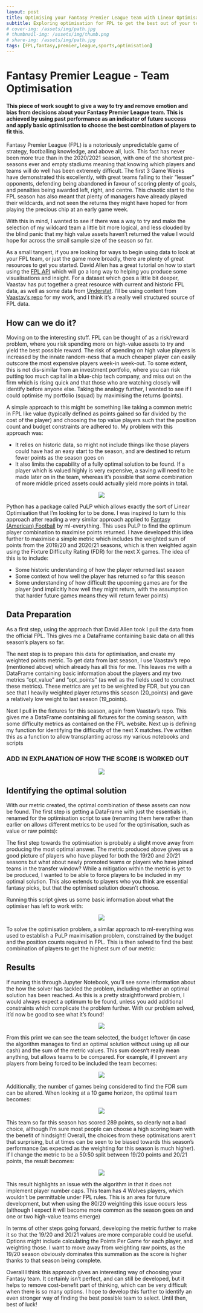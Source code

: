 ```yaml
---
layout: post
title: Optimising your Fantasy Premier League team with Linear Optimisation
subtitle: Exploring optimisation for FPL to get the best out of your team
# cover-img: /assets/img/path.jpg
# thumbnail-img: /assets/img/thumb.png
# share-img: /assets/img/path.jpg
tags: [FPL,fantasy,premier,league,sports,optimisation]
---
```



# Fantasy Premier League - Team Optimisation

#### This piece of work sought to give a way to try and remove emotion and bias from decisions about your Fantasy Premier League team. This is achieved by using past performance as an indicator of future success and apply basic optimisation to choose the best combination of players to fit this.

Fantasy Premier League (FPL) is a notoriously unpredictable game of strategy, footballing knowledge, and above all, luck. This fact has never been more true than in the 2020/2021 season, with one of the shortest pre-seasons ever and empty stadiums meaning that knowing which players and teams will do well has been extremely difficult. The first 3 Game Weeks have demonstrated this excellently, with great teams falling to their “lesser” opponents, defending being abandoned in favour of scoring plenty of goals, and penalties being awarded left, right, and centre. This chaotic start to the FPL season has also meant that plenty of managers have already played their wildcards, and not seen the returns they might have hoped for from playing the precious chip at an early game week.

With this in mind, I wanted to see if there was a way to try and make the selection of my wildcard team a little bit more logical, and less clouded by the blind panic that my high value assets haven’t returned the value I would hope for across the small sample size of the season so far.

As a small tangent, if you are looking for ways to begin using data to look at your FPL team, or just the game more broadly, there are plenty of great resources to get you started. David Allen has a great tutorial on how to start using the [FPL API](https://towardsdatascience.com/fantasy-premier-league-value-analysis-python-tutorial-using-the-fpl-api-8031edfe9910) which will go a long way to helping you produce some visualisations and insight. For a dataset which goes a little bit deeper, Vaastav has put together a great resource with current and historic FPL data, as well as some data from [Understat](https://github.com/vaastav/Fantasy-Premier-League). I’ll be using content from [Vaastav’s repo](https://github.com/vaastav/Fantasy-Premier-League) for my work, and I think it’s a really well structured source of FPL data.

## How can we do it?
Moving on to the interesting stuff. FPL can be thought of as a risk/reward problem, where you risk spending more on high-value assets to try and yield the best possible reward. The risk of spending on high value players is increased by the innate random-ness that a much cheaper player can easily outscore the most expensive players week-in week-out. To some extent, this is not dis-similar from an investment portfolio, where you can risk putting too much capital in a blue-chip tech company, and miss out on the firm which is rising quick and that those who are watching closely will identify before anyone else. Taking the analogy further, I wanted to see if I could optimise my portfolio (squad) by maximising the returns (points).

A simple approach to this might be something like taking a common metric in FPL like value (typically defined as points gained so far divided by the cost of the player) and choosing the top value players such that the position count and budget constraints are adhered to. My problem with this approach was:
- It relies on historic data, so might not include things like those players could have had an easy start to the season, and are destined to return fewer points as the season goes on
- It also limits the capability of a fully optimal solution to be found. If a player which is valued highly is very expensive, a saving will need to be made later on in the team, whereas it’s possible that some combination of more middle priced assets could actually yield more points in total.

<p align="center">
  <img src="/assets/img/linear_opt_image.png" />
</p>

Python has a package called PuLP which allows exactly the sort of Linear Optimisation that I’m looking for to be done. I was inspired to turn to this approach after reading a very similar approach applied to [Fantasy (American) Football](https://medium.com/ml-everything/using-python-and-linear-programming-to-optimize-fantasy-football-picks-dc9d1229db81) by ml-everything. This uses PuLP to find the optimum player combination to maximise points returned. I have developed this idea further to maximise a simple metric which includes the weighted sum of points from the 2019/20 and 2020/21 seasons, which is then weighted again using the Fixture Difficulty Rating (FDR) for the next X games. The idea of this is to include:
- Some historic understanding of how the player returned last season
- Some context of how well the player has returned so far this season
- Some understanding of how difficult the upcoming games are for the player (and implicitly how well they might return, with the assumption that harder future games means they will return fewer points)

## Data Preparation

As a first step, using the approach that David Allen took I pull the data from the official FPL. This gives me a DataFrame containing basic data on all this season’s players so far.

The next step is to prepare this data for optimisation, and create my weighted points metric. To get data from last season, I use Vaastav’s repo (mentioned above) which already has all this for me. This leaves me with a DataFrame containing basic information about the players and my two metrics “opt_value” and “opt_points” (as well as the fields used to construct these metrics). These metrics are yet to be weighted by FDR, but you can see that I heavily weighted player returns this season (20_points) and gave a relatively low weight to last season (19_points).

Next I pull in the fixtures for this season, again from Vaastav’s repo. This gives me a DataFrame containing all fixtures for the coming season, with some difficulty metrics as contained on the FPL website.
Next up is defining my function for identifying the difficulty of the next X matches. I’ve written this as a function to allow transplanting across my various notebooks and scripts

### ADD IN EXPLANATION OF HOW THE SCORE IS WORKED OUT

<p align="center">
  <img src="/assets/img/team_data_snapshot.png" />
</p>

## Identifying the optimal solution
With our metric created, the optimal combination of these assets can now be found. The first step is getting a DataFrame with just the essentials in, renamed for the optimisation script to use (renaming them here rather than earlier on allows different metrics to be used for the optimisation, such as value or raw points):

The first step towards the optimisation is probably a slight move away from producing the most optimal answer. The metric produced above gives us a good picture of players who have played for both the 19/20 and 20/21 seasons but what about newly promoted teams or players who have joined teams in the transfer window? While a mitigation within the metric is yet to be produced, I wanted to be able to force players to be included in my optimal solution. This also extends to players who you think are essential fantasy picks, but that the optimised solution doesn’t choose.

Running this script gives us some basic information about what the optimiser has left to work with:

<p align="center">
  <img src="/assets/img/param_updates.png" />
</p>

To solve the optimisation problem, a similar approach to ml-everything was used to establish a PuLP maximisation problem, constrained by the budget and the position counts required in FPL. This is then solved to find the best combination of players to get the highest sum of our metric:

## Results
If running this through Jupyter Notebook, you’ll see some information about the how the solver has tackled the problem, including whether an optimal solution has been reached. As this is a pretty straightforward problem, I would always expect a optimum to be found, unless you add additional constraints which complicate the problem further. With our problem solved, it’d now be good to see what it’s found!

<p align="center">
  <img src="/assets/img/optimal_team.png" />
</p>

From this print we can see the team selected, the budget leftover (in case the algorithm manages to find an optimal solution without using up all our cash) and the sum of the metric values. This sum doesn’t really mean anything, but allows teams to be compared. For example, if I prevent any players from being forced to be included the team becomes:

<p align="center">
  <img src="/assets/img/5_game_window_team.png" />
</p>

Additionally, the number of games being considered to find the FDR sum can be altered. When looking at a 10 game horizon, the optimal team becomes:

<p align="center">
  <img src="/assets/img/10_game_window_team.png" />
</p>

This team so far this season has scored 289 points, so clearly not a bad choice, although I’m sure most people can choose a high scoring team with the benefit of hindsight!
Overall, the choices from these optimisations aren’t that surprising, but at times can be seen to be biased towards this season’s performance (as expected as the weighting for this season is much higher). If I change the metric to be a 50:50 split between 19/20 points and 20/21 points, the result becomes:

<p align="center">
  <img src="/assets/img/even_weighting_team.png" />
</p>

This result highlights an issue with the algorithm in that it does not implement player number caps. This team has 4 Wolves players, which wouldn’t be permittable under FPL rules. This is an area for future development, but when using the 80/20 weighting this issue occurs less (although I expect it will become more common as the season goes on and one or two high-value teams emerge)


In terms of other steps going forward, developing the metric further to make it so that the 19/20 and 20/21 values are more comparable could be useful. Options might include calculating the Points Per Game for each player, and weighting those. I want to move away from weighting raw points, as the 19/20 season obviously dominates this summation as the score is higher thanks to that season being complete.

Overall I think this approach gives an interesting way of choosing your Fantasy team. It certainly isn’t perfect, and can still be developed, but it helps to remove cost-benefit part of thinking, which can be very difficult when there is so many options. I hope to develop this further to identify an even stronger way of finding the best possible team to select. Until then, best of luck!
